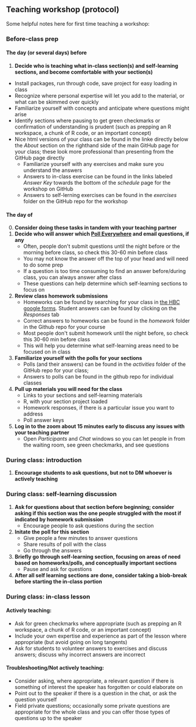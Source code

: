 ## Teaching workshop (protocol)

Some helpful notes here for first time teaching a workshop:

### Before-class prep

#### The day (or several days) before

1) **Decide who is teaching what in-class section(s) and self-learning sections, and become comfortable with your section(s)**
  * Install packages, run through code, save project for easy loading in class
  * Recognize where personal expertise will let you add to the material, or what can be skimmed over quickly
  * Familiarize yourself with concepts and anticipate where questions might arise
  * Identify sections where pausing to get green checkmarks or confirmation of understanding is prudent (such as prepping an R workspace, a chunk of R code, or an important concept)
  * Nice html versions of your class can be found in the linke directly below the *About* section on the righthand side of the main GitHub page for your class; these look more professional than presenting from the GitHub page directly
     * Familiarize yourself with any exercises and make sure you understand the answers
     * Answers to in-class exercise can be found in the links labeled *Answer Key* towards the bottom of the *schedule* page for the workshop on GitHub
     * Answers to self-lerning exercises can be found in the *exercises* folder on the GitHub repo for the workshop
      
#### The day of

0) **Consider doing these tasks in tandem with your teaching partner**
1) **Decide who will answer which [Poll Everywhere](https://pollev.com/hbctraining945) and email questions, if any**
   * Often, people don't submit questions until the night before or the morning before class, so check this 30-60 min before class
   * You may not know the answer off the top of your head and will need to do some prep
   * If a question is too time consuming to find an answer before/during class, you can always answer after class
   * These questions can help determine which self-learning sections to focus on       
2) **Review class homework submissions**
   * Homeworks can be found by searching for your class in [the HBC google forms](https://docs.google.com/forms/u/0/?tgif=d). Student answers can be found by clicking on the *Responses* tab
   * Correct answers to homeworks can be found in the *homework* folder in the Github repo for your course
   * Most people don't submit homework until the night before, so check this 30-60 min before class 
   * This will help you determine what self-learning areas need to be focused on in class
3) **Familiarize yourself with the polls for your sections**
   * Polls (and their answers) can be found in the *activities* folder of the GitHub repo for your class; 
   * Answers to polls can be found in the github repo for individual classes
4) **Pull up materials you will need for the class**
   * Links to your sections and self-learning materials
   * R, with your section project loaded
   * Homework responses, if there is a particular issue you want to address
   * Poll answer keys
5) **Log in to the zoom about 15 minutes early to discuss any issues with your teaching partner**
     * Open *Participants* and *Chat* windows so you can let people in from the waiting room, see green checkmarks, and see questions

### During class: introduction

1) **Encourage students to ask questions, but not to DM whoever is actively teaching**

### During class: self-learning discussion

1) **Ask for questions about that section before beginning; consider asking if this section was the one people struggled with the most if indicated by homework submission**
    * Encourage people to ask questions during the section
2) **Initate the poll for this section**
    * Give people a few minutes to answer questions
    * Share results of poll with the class
    * Go through the answers
3) **Briefly go through self-learning section, focusing on areas of need based on homeworks/polls, and conceptually important sections**
    * Pause and ask for questions
4)  **After all self learning sections are done, consider taking a biob-break before starting the in-class portion**

### During class: in-class lesson

#### Actively teaching:

 * Ask for green checkmarks where appropriate (such as prepping an R workspace, a chunk of R code, or an important concept)
 * Include your own expertise and experience as part of the lesson where appropriate (but avoid going on long tangents)
 * Ask for students to volunteer answers to exercises and discuss answers; discuss why incorrect answers are incorrect

#### Troubleshooting/Not actively teaching:

 * Consider asking, where appropriate, a relevant question if there is something of interest the speaker has forgotten or could elaborate on
 * Point out to the speaker if there is a question in the chat, or ask the question yourself
 * Field private questions; occasionally some private questions are appropriate for the whole class and you can offer those types of questions up to the speaker
